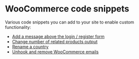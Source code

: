 # WooCommerce code snippets

Various code snippets you can add to your site to enable custom functionality:

- [Add a message above the login / register form](./before-login--register-form.md)
- [Change number of related products output](./number-of-products-per-row.md)
- [Rename a country](./rename-a-country.md)
- [Unhook and remove WooCommerce emails](./unhook--remove-woocommerce-emails.md)
